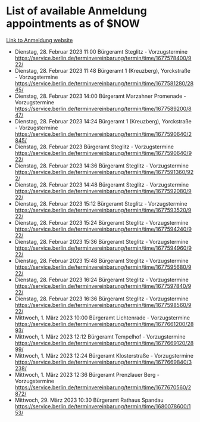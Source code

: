 # List of available Anmeldung appointments as of $NOW
[Link to Anmeldung website](https://service.berlin.de/terminvereinbarung/termin/tag.php?termin=1&anliegen[]=120686&dienstleisterlist=122210,122217,327316,122219,327312,122227,327314,122231,327346,122243,327348,122254,122252,329742,122260,329745,122262,329748,122271,327278,122273,327274,122277,327276,330436,122280,327294,122282,327290,122284,327292,122291,327270,122285,327266,122286,327264,122296,327268,150230,329760,122297,327286,122294,327284,122312,329763,122314,329775,122304,327330,122311,327334,122309,327332,317869,122281,327352,122279,329772,122283,122276,327324,122274,327326,122267,329766,122246,327318,122251,327320,122257,327322,122208,327298,122226,327300&herkunft=http%3A%2F%2Fservice.berlin.de%2Fdienstleistung%2F120686%2F)
- Dienstag, 28. Februar 2023 11:00 Bürgeramt Steglitz - Vorzugstermine https://service.berlin.de/terminvereinbarung/termin/time/1677578400/922/
- Dienstag, 28. Februar 2023 11:48 Bürgeramt 1 (Kreuzberg), Yorckstraße - Vorzugstermine https://service.berlin.de/terminvereinbarung/termin/time/1677581280/2845/
- Dienstag, 28. Februar 2023 14:00 Bürgeramt Marzahner Promenade - Vorzugstermine https://service.berlin.de/terminvereinbarung/termin/time/1677589200/847/
- Dienstag, 28. Februar 2023 14:24 Bürgeramt 1 (Kreuzberg), Yorckstraße - Vorzugstermine https://service.berlin.de/terminvereinbarung/termin/time/1677590640/2845/
- Dienstag, 28. Februar 2023  Bürgeramt Steglitz - Vorzugstermine https://service.berlin.de/terminvereinbarung/termin/time/1677590640/922/
- Dienstag, 28. Februar 2023 14:36 Bürgeramt Steglitz - Vorzugstermine https://service.berlin.de/terminvereinbarung/termin/time/1677591360/922/
- Dienstag, 28. Februar 2023 14:48 Bürgeramt Steglitz - Vorzugstermine https://service.berlin.de/terminvereinbarung/termin/time/1677592080/922/
- Dienstag, 28. Februar 2023 15:12 Bürgeramt Steglitz - Vorzugstermine https://service.berlin.de/terminvereinbarung/termin/time/1677593520/922/
- Dienstag, 28. Februar 2023 15:24 Bürgeramt Steglitz - Vorzugstermine https://service.berlin.de/terminvereinbarung/termin/time/1677594240/922/
- Dienstag, 28. Februar 2023 15:36 Bürgeramt Steglitz - Vorzugstermine https://service.berlin.de/terminvereinbarung/termin/time/1677594960/922/
- Dienstag, 28. Februar 2023 15:48 Bürgeramt Steglitz - Vorzugstermine https://service.berlin.de/terminvereinbarung/termin/time/1677595680/922/
- Dienstag, 28. Februar 2023 16:24 Bürgeramt Steglitz - Vorzugstermine https://service.berlin.de/terminvereinbarung/termin/time/1677597840/922/
- Dienstag, 28. Februar 2023 16:36 Bürgeramt Steglitz - Vorzugstermine https://service.berlin.de/terminvereinbarung/termin/time/1677598560/922/
- Mittwoch, 1. März 2023 10:00 Bürgeramt Lichtenrade - Vorzugstermine https://service.berlin.de/terminvereinbarung/termin/time/1677661200/2893/
- Mittwoch, 1. März 2023 12:12 Bürgeramt Tempelhof - Vorzugstermine https://service.berlin.de/terminvereinbarung/termin/time/1677669120/2899/
- Mittwoch, 1. März 2023 12:24 Bürgeramt Klosterstraße - Vorzugstermine https://service.berlin.de/terminvereinbarung/termin/time/1677669840/3238/
- Mittwoch, 1. März 2023 12:36 Bürgeramt Prenzlauer Berg - Vorzugstermine https://service.berlin.de/terminvereinbarung/termin/time/1677670560/2872/
- Mittwoch, 29. März 2023 10:30 Bürgeramt Rathaus Spandau https://service.berlin.de/terminvereinbarung/termin/time/1680078600/153/
